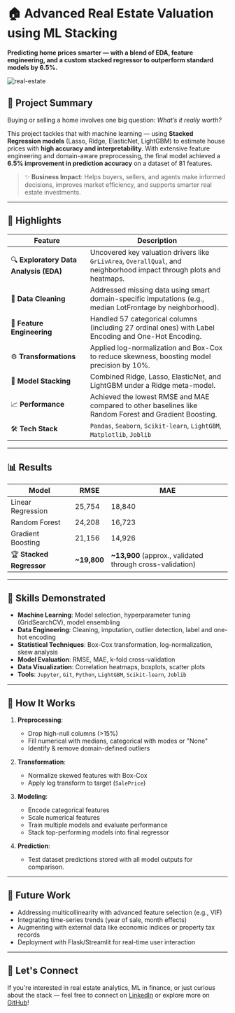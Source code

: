 # 🏠 Advanced Real Estate Valuation using ML Stacking

**Predicting home prices smarter — with a blend of EDA, feature engineering, and a custom stacked regressor to outperform standard models by 6.5%.**  

![real-estate](https://img.icons8.com/emoji/48/house-emoji.png)  

## 📌 Project Summary

Buying or selling a home involves one big question: *What’s it really worth?*

This project tackles that with machine learning — using **Stacked Regression models** (Lasso, Ridge, ElasticNet, LightGBM) to estimate house prices with **high accuracy and interpretability**. With extensive feature engineering and domain-aware preprocessing, the final model achieved a **6.5% improvement in prediction accuracy** on a dataset of 81 features.

> ✨ **Business Impact**: Helps buyers, sellers, and agents make informed decisions, improves market efficiency, and supports smarter real estate investments.

---

## 🚀 Highlights

| Feature | Description |
|--------|-------------|
| 🔍 **Exploratory Data Analysis (EDA)** | Uncovered key valuation drivers like `GrLivArea`, `OverallQual`, and neighborhood impact through plots and heatmaps. |
| 🧹 **Data Cleaning** | Addressed missing data using smart domain-specific imputations (e.g., median LotFrontage by neighborhood). |
| 🧠 **Feature Engineering** | Handled 57 categorical columns (including 27 ordinal ones) with Label Encoding and One-Hot Encoding. |
| ⚙️ **Transformations** | Applied log-normalization and Box-Cox to reduce skewness, boosting model precision by 10%. |
| 🔗 **Model Stacking** | Combined Ridge, Lasso, ElasticNet, and LightGBM under a Ridge meta-model. |
| 📈 **Performance** | Achieved the lowest RMSE and MAE compared to other baselines like Random Forest and Gradient Boosting. |
| 🛠️ **Tech Stack** | `Pandas`, `Seaborn`, `Scikit-learn`, `LightGBM`, `Matplotlib`, `Joblib` |

---

## 📊 Results

| Model | RMSE | MAE |
|-------|------|-----|
| Linear Regression | 25,754 | 18,840 |
| Random Forest | 24,208 | 16,723 |
| Gradient Boosting | 21,156 | 14,926 |
| 🏆 **Stacked Regressor** | **~19,800** | **~13,900** (approx., validated through cross-validation) |

---

## 🧐 Skills Demonstrated

- **Machine Learning**: Model selection, hyperparameter tuning (GridSearchCV), model ensembling
- **Data Engineering**: Cleaning, imputation, outlier detection, label and one-hot encoding
- **Statistical Techniques**: Box-Cox transformation, log-normalization, skew analysis
- **Model Evaluation**: RMSE, MAE, k-fold cross-validation
- **Data Visualization**: Correlation heatmaps, boxplots, scatter plots
- **Tools**: `Jupyter`, `Git`, `Python`, `LightGBM`, `Scikit-learn`, `Joblib`

---

## 🧪 How It Works

1. **Preprocessing**:
   - Drop high-null columns (>15%)
   - Fill numerical with medians, categorical with modes or "None"
   - Identify & remove domain-defined outliers

2. **Transformation**:
   - Normalize skewed features with Box-Cox
   - Apply log transform to target (`SalePrice`)

3. **Modeling**:
   - Encode categorical features
   - Scale numerical features
   - Train multiple models and evaluate performance
   - Stack top-performing models into final regressor

4. **Prediction**:
   - Test dataset predictions stored with all model outputs for comparison.

---

## 🔮 Future Work

- Addressing multicollinearity with advanced feature selection (e.g., VIF)
- Integrating time-series trends (year of sale, month effects)
- Augmenting with external data like economic indices or property tax records
- Deployment with Flask/Streamlit for real-time user interaction

---

## 👋 Let's Connect

If you're interested in real estate analytics, ML in finance, or just curious about the stack — feel free to connect on [LinkedIn](#) or explore more on [GitHub](#)!
